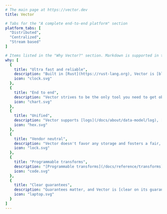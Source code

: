 ```yaml
---
# The main page at https://vector.dev
title: Vector

# Tabs for the "A complete end-to-end platform" section
platform_tabs: [
  "Distributed",
  "Centralized",
  "Stream based"
]

# Items listed in the "Why Vector?" section. Markdown is supported in the descriptions.
why: [
  {
    title: "Ultra fast and reliable",
    description: "Built in [Rust](https://rust-lang.org), Vector is [blistering fast and memory efficient](#performance). It's designed to handle the most demanding environments.",
    icon: "clock.svg"
  },
  {
    title: "End to end",
    description: "Vector strives to be the only tool you need to get observability data from A to B, [deploying](/docs/setup/deployment) as a [daemon](/docs/setup/deployment/strategies#daemon), [sidecar](/docs/setup/deployment/strategies#daemon), or [service](/docs/setup/deployment/strategies#daemon).",
    icon: "chart.svg"
  },
  {
    title: "Unified",
    description: "Vector supports [logs](/docs/about/data-model/log), [metrics](/docs/about/data-model/metric), and [events](/docs/about/data-model/#event), making it easy to collect and process all observability data.",
    icon: "hex.svg"
  },
  {
    title: "Vendor neutral",
    description: "Vector doesn't favor any storage and fosters a fair, open ecosystem with your best interest in mind. Lock-in free and future proof.",
    icon: "lock.svg"
  },
  {
    title: "Programmable transforms",
    description: "[Programmable transforms](/docs/reference/transforms) give you the full power of programmable runtimes. Handle complex use cases without limitation.",
    icon: "code.svg"
  },
  {
    title: "Clear guarantees",
    description: "Guarantees matter, and Vector is [clear on its guarantees](/docs/about/guarantees), helping you to make the appropriate trade offs for your use case.",
    icon: "laptop.svg"
  }
]
---
```

